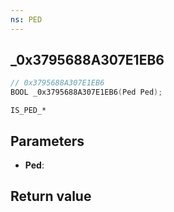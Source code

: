 ```yaml
---
ns: PED
---
```

## _0x3795688A307E1EB6

```c
// 0x3795688A307E1EB6
BOOL _0x3795688A307E1EB6(Ped Ped);
```

```
IS_PED_*
```

## Parameters
* **Ped**: 

## Return value
